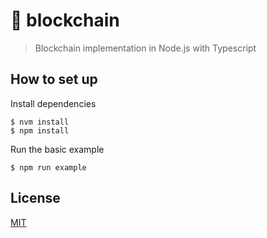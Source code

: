 # :link: blockchain

> Blockchain implementation in Node.js with Typescript

## How to set up

Install dependencies

```
$ nvm install
$ npm install
```

Run the basic example

```
$ npm run example
```

## License

[MIT](./LICENSE)
